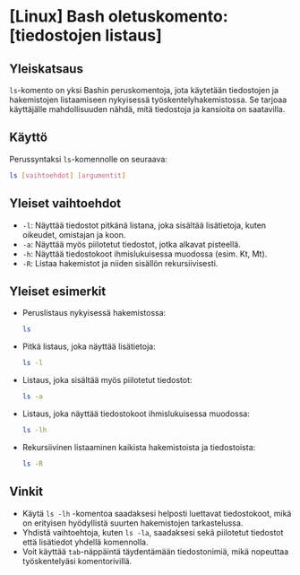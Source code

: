 # [Linux] Bash oletuskomento: [tiedostojen listaus]

## Yleiskatsaus
`ls`-komento on yksi Bashin peruskomentoja, jota käytetään tiedostojen ja hakemistojen listaamiseen nykyisessä työskentelyhakemistossa. Se tarjoaa käyttäjälle mahdollisuuden nähdä, mitä tiedostoja ja kansioita on saatavilla.

## Käyttö
Perussyntaksi `ls`-komennolle on seuraava:

```bash
ls [vaihtoehdot] [argumentit]
```

## Yleiset vaihtoehdot
- `-l`: Näyttää tiedostot pitkänä listana, joka sisältää lisätietoja, kuten oikeudet, omistajan ja koon.
- `-a`: Näyttää myös piilotetut tiedostot, jotka alkavat pisteellä.
- `-h`: Näyttää tiedostokoot ihmislukuisessa muodossa (esim. Kt, Mt).
- `-R`: Listaa hakemistot ja niiden sisällön rekursiivisesti.

## Yleiset esimerkit
- Peruslistaus nykyisessä hakemistossa:
  ```bash
  ls
  ```

- Pitkä listaus, joka näyttää lisätietoja:
  ```bash
  ls -l
  ```

- Listaus, joka sisältää myös piilotetut tiedostot:
  ```bash
  ls -a
  ```

- Listaus, joka näyttää tiedostokoot ihmislukuisessa muodossa:
  ```bash
  ls -lh
  ```

- Rekursiivinen listaaminen kaikista hakemistoista ja tiedostoista:
  ```bash
  ls -R
  ```

## Vinkit
- Käytä `ls -lh` -komentoa saadaksesi helposti luettavat tiedostokoot, mikä on erityisen hyödyllistä suurten hakemistojen tarkastelussa.
- Yhdistä vaihtoehtoja, kuten `ls -la`, saadaksesi sekä piilotetut tiedostot että lisätiedot yhdellä komennolla.
- Voit käyttää `tab`-näppäintä täydentämään tiedostonimiä, mikä nopeuttaa työskentelyäsi komentorivillä.
